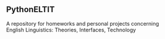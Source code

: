 ## PythonELTIT

<p> A repository for homeworks and personal projects concerning
<br> English Linguistics: Theories, Interfaces, Technology </p>